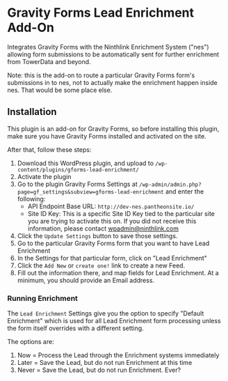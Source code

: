 # Gravity Forms Lead Enrichment Add-On
Integrates Gravity Forms with the Ninthlink Enrichment System ("nes") allowing form submissions to be automatically sent for further enrichment from TowerData and beyond.

Note: this is the add-on to route a particular Gravity Forms form's submissions in to nes, not to actually make the enrichment happen inside nes. That would be some place else.

## Installation

This plugin is an add-on for Gravity Forms, so before installing this plugin, make sure you have Gravity Forms installed and activated on the site.

After that, follow these steps:

1. Download this WordPress plugin, and upload to `/wp-content/plugins/gforms-lead-enrichment/`
2. Activate the plugin
3. Go to the plugin Gravity Forms Settings at `/wp-admin/admin.php?page=gf_settings&subview=gforms-lead-enrichment` and enter the following:
    * API Endpoint Base URL: `http://dev-nes.pantheonsite.io/`
    * Site ID Key: This is a specific Site ID Key tied to the particular site you are trying to activate this on. If you did not receive this information, please contact wpadmin@ninthlink.com
4. Click the `Update Settings` button to save those settings.
5. Go to the particular Gravity Forms form that you want to have Lead Enrichment
6. In the Settings for that particular form, click on "Lead Enrichment"
7. Click the `Add New` or `create one!` link to create a new Feed.
8. Fill out the information there, and map fields for Lead Enrichment. At a minimum, you should provide an Email address.

### Running Enrichment

The `Lead Enrichment` Settings give you the option to specify "Default Enrichment" which is used for all Lead Enrichment form processing unless the form itself overrides with a different setting.

The options are:

1. Now = Process the Lead through the Enrichment systems immediately
2. Later = Save the Lead, but do not run Enrichment at this time
3. Never = Save the Lead, but do not run Enrichment. Ever?